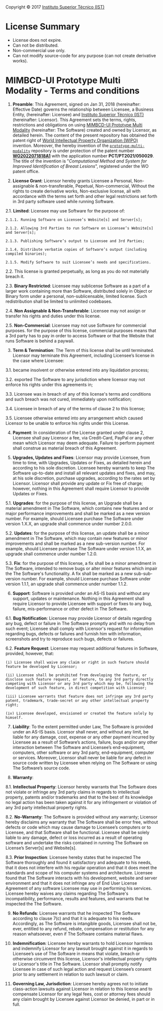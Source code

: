Copyright © 2017 [Instituto Superior Técnico (IST)](https://tecnico.ulisboa.pt/)

# License Summary

* License does not expire.
* Can not be distributed.
* Non-commercial use only.
* Can not modify source-code for any purpose (can not create derivative works).


# MIMBCD-UI Prototype Multi Modality - Terms and conditions

1. **Preamble**: This Agreement, signed on Jan 31, 2018 (hereinafter: Effective Date) governs the relationship between Licensee, a Business Entity, (hereinafter: Licensee) and [Instituto Superior Técnico (IST)](https://tecnico.ulisboa.pt/en/) (hereinafter: Licensor). This Agreement sets the terms, rights, restrictions and obligations on using [MIMBCD-UI Prototype Multi Modality](https://github.com/MIMBCD-UI/prototype-multi-modality) (hereinafter: The Software) created and owned by Licensor, as detailed herein. The content of the present repository has obtained the patent right of [World Intellectual Property Organization (WIPO)](https://www.wipo.int) invention. Moreover, the hereby invention of the [`prototype-multi-modality`](https://github.com/MIMBCD-UI/prototype-multi-modality) repository is under protection of the patent number **[WO2022071818A1](https://patents.google.com/patent/WO2022071818A1)** with the application number **PCT/PT2021/050029**. The title of the invention is "*Computational Method and System for Improved Identification of Breast Lesions*", registered under the WO patent office.

2. **License Grant**: Licensor hereby grants Licensee a Personal, Non-assignable & non-transferable, Pepetual, Non-commercial, Without the rights to create derivative works, Non-exclusive license, all with accordance with the terms set forth and other legal restrictions set forth in 3rd party software used while running Software.

  2.1. **Limited**: Licensee may use Software for the purpose of:

    2.1.1. Running Software on Licensee’s Website[s] and Server[s];

    2.1.2. Allowing 3rd Parties to run Software on Licensee’s Website[s] and Server[s];

    2.1.3. Publishing Software’s output to Licensee and 3rd Parties;

    2.1.4. Distribute verbatim copies of Software’s output (including compiled binaries);

    2.1.5. Modify Software to suit Licensee’s needs and specifications.

  2.2. This license is granted perpetually, as long as you do not materially breach it.

  2.3. **Binary Restricted**: Licensee may sublicense Software as a part of a larger work containing more than Software, distributed solely in Object or Binary form under a personal, non-sublicensable, limited license. Such redistribution shall be limited to unlimited codebases.

  2.4. **Non Assignable & Non-Transferable**: Licensee may not assign or transfer his rights and duties under this license.

  2.5. **Non-Commercial**: Licensee may not use Software for commercial purposes. for the purpose of this license, commercial purposes means that a 3rd party has to pay in order to access Software or that the Website that runs Software is behind a paywall.

3. **Term & Termination**: The Term of this license shall be until terminated. Licensor may terminate this Agreement, including Licensee’s license in the case where Licensee:

  3.1. became insolvent or otherwise entered into any liquidation process;

  3.2. exported The Software to any jurisdiction where licensor may not enforce his rights under this agreements in;

  3.3. Licensee was in breach of any of this license's terms and conditions and such breach was not cured, immediately upon notification;

  3.4. Licensee in breach of any of the terms of clause 2 to this license;

  3.5. Licensee otherwise entered into any arrangement which caused Licensor to be unable to enforce his rights under this License.

4. **Payment**: In consideration of the License granted under clause 2, Licensee shall pay Licensor a fee, via Credit-Card, PayPal or any other mean which Licensor may deem adequate. Failure to perform payment shall construe as material breach of this Agreement.

5. **Upgrades, Updates and Fixes**: Licensor may provide Licensee, from time to time, with Upgrades, Updates or Fixes, as detailed herein and according to his sole discretion. Licensee hereby warrants to keep The Software up-to-date and install all relevant updates and fixes, and may, at his sole discretion, purchase upgrades, according to the rates set by Licensor. Licensor shall provide any update or Fix free of charge; however, nothing in this Agreement shall require Licensor to provide Updates or Fixes.

  5.1. **Upgrades**: for the purpose of this license, an Upgrade shall be a material amendment in The Software, which contains new features and or major performance improvements and shall be marked as a new version number. For example, should Licensee purchase The Software under version 1.X.X, an upgrade shall commence under number 2.0.0.

  5.2. **Updates**: for the purpose of this license, an update shall be a minor amendment in The Software, which may contain new features or minor improvements and shall be marked as a new sub-version number. For example, should Licensee purchase The Software under version 1.1.X, an upgrade shall commence under number 1.2.0.

  5.3. **Fix**: for the purpose of this license, a fix shall be a minor amendment in The Software, intended to remove bugs or alter minor features which impair the The Software's functionality. A fix shall be marked as a new sub-sub-version number. For example, should Licensee purchase Software under version 1.1.1, an upgrade shall commence under number 1.1.2.

6. **Support**: Software is provided under an AS-IS basis and without any support, updates or maintenance. Nothing in this Agreement shall require Licensor to provide Licensee with support or fixes to any bug, failure, mis-performance or other defect in The Software.

  6.1. **Bug Notification**: Licensee may provide Licensor of details regarding any bug, defect or failure in The Software promptly and with no delay from such event; Licensee shall comply with Licensor's request for information regarding bugs, defects or failures and furnish him with information, screenshots and try to reproduce such bugs, defects or failures.

  6.2. **Feature Request**: Licensee may request additional features in Software, provided, however, that:

    (i) Licensee shall waive any claim or right in such feature should feature be developed by Licensor;

    (ii) Licensee shall be prohibited from developing the feature, or disclose such feature request, or feature, to any 3rd party directly competing with Licensor or any 3rd party which may be, following the development of such feature, in direct competition with Licensor;

    (iii) Licensee warrants that feature does not infringe any 3rd party patent, trademark, trade-secret or any other intellectual property right;

    (iv) Licensee developed, envisioned or created the feature solely by himself.

7. **Liability**:  To the extent permitted under Law, The Software is provided under an AS-IS basis. Licensor shall never, and without any limit, be liable for any damage, cost, expense or any other payment incurred by Licensee as a result of Software’s actions, failure, bugs and/or any other interaction between The Software  and Licensee’s end-equipment, computers, other software or any 3rd party, end-equipment, computer or services.  Moreover, Licensor shall never be liable for any defect in source code written by Licensee when relying on The Software or using The Software’s source code.

8. **Warranty**:

  8.1. **Intellectual Property**: Licensor hereby warrants that The Software does not violate or infringe any 3rd party claims in regards to intellectual property, patents and/or trademarks and that to the best of its knowledge no legal action has been taken against it for any infringement or violation of any 3rd party intellectual property rights.

  8.2. **No-Warranty**: The Software is provided without any warranty; Licensor hereby disclaims any warranty that The Software shall be error free, without defects or code which may cause damage to Licensee’s computers or to Licensee, and that Software shall be functional. Licensee shall be solely liable to any damage, defect or loss incurred as a result of operating software and undertake the risks contained in running The Software on License’s Server[s] and Website[s].

  8.3. **Prior Inspection**: Licensee hereby states that he inspected The Software thoroughly and found it satisfactory and adequate to his needs, that it does not interfere with his regular operation and that it does meet the standards and scope of his computer systems and architecture. Licensee found that The Software interacts with his development, website and server environment and that it does not infringe any of End User License Agreement of any software Licensee may use in performing his services. Licensee hereby waives any claims regarding The Software's incompatibility, performance, results and features, and warrants that he inspected the The Software.

9. **No Refunds**: Licensee warrants that he inspected The Software according to clause 7(c) and that it is adequate to his needs. Accordingly, as The Software is intangible goods, Licensee shall not be, ever, entitled to any refund, rebate, compensation or restitution for any reason whatsoever, even if The Software contains material flaws.

10. **Indemnification**: Licensee hereby warrants to hold Licensor harmless and indemnify Licensor for any lawsuit brought against it in regards to Licensee’s use of The Software in means that violate, breach or otherwise circumvent this license, Licensor's intellectual property rights or Licensor's title in The Software. Licensor shall promptly notify Licensee in case of such legal action and request Licensee’s consent prior to any settlement in relation to such lawsuit or claim.

11. **Governing Law, Jurisdiction**: Licensee hereby agrees not to initiate class-action lawsuits against Licensor in relation to this license and to compensate Licensor for any legal fees, cost or attorney fees should any claim brought by Licensee against Licensor be denied, in part or in full.
